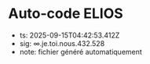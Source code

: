 # Auto-code ELIOS
- ts: 2025-09-15T04:42:53.412Z
- sig: ∞.je.toi.nous.432.528
- note: fichier généré automatiquement